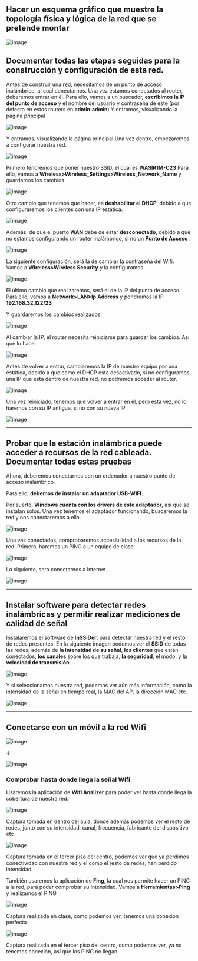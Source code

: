 ## Hacer un esquema gráfico que muestre la topología física y lógica de la red que se pretende montar

![image](https://github.com/user-attachments/assets/eac359e5-6bda-4509-aa49-d255e3f9a990)

## Documentar todas las etapas seguidas para la construcción y configuración de esta red. 

Antes de construir una red, necesitamos de un punto de acceso inalámbrico, al cual conectarnos. 
Una vez estamos conectados al router, deberemos entrar en él. 
Para ello, vamos a un buscador, **escribimos la IP del punto de acceso** y el nombre del usuario y contraseña de este (por defecto en estos routers en **admin:admin**) 
Y entramos, visualizando la página principal

![image](https://github.com/user-attachments/assets/b14aa762-d20e-4c2c-9bb4-cd816f025e57)

Y entramos, visualizando la página principal 
Una vez dentro, empezaremos a configurar nuestra red. 

![image](https://github.com/user-attachments/assets/f0ac0388-2d25-44da-95e7-31463446a2ca)

Primero tendremos que poner nuestro SSID, el cual es **WASIR1M-C23** 
Para ello, vamos a **Wireless>Wireless_Settings>Wireless_Network_Name** y guardamos los cambios.

![image](https://github.com/user-attachments/assets/11a5d492-461d-48f4-8104-da5b744a3882)

Otro cambio que tenemos que hacer, es **deshabilitar el DHCP**, debido a que configuraremos los clientes con una IP estática.

![image](https://github.com/user-attachments/assets/bdcc4dc4-f594-426a-8893-ef1ca6af8bdf)

Además, de que el puerto **WAN** debe de estar **desconectado**, debido a que no estamos configurando un router inalámbrico, si no un **Punto de Acceso** .

![image](https://github.com/user-attachments/assets/ed0040d9-d5f0-4de4-9984-01043e797cb7)

La siguiente configuración, será la de cambiar la contraseña del Wifi. 
Vamos a **Wireless>Wireless Security** y la configuramos

![image](https://github.com/user-attachments/assets/2e70102e-b3cf-4739-89a9-46f6912fb056)

El último cambio que realizaremos, será el de la IP del punto de acceso. 
Para ello, vamos a **Network>LAN>Ip Address** y pondremos la IP **192.168.32.122/23**

Y guardaremos los cambios realizados.

![image](https://github.com/user-attachments/assets/f5115aad-1d61-43b3-8fe7-47069e568594)

Al cambiar la IP, el router necesita reiniciarse para guardar los cambios. 
Así que lo hace.

![image](https://github.com/user-attachments/assets/f0f5c84f-cedb-4b03-b527-2a19e9d354ba)

Antes de volver a entrar, cambiaremos la IP de nuestro equipo por una estática, debido a que como el DHCP esta desactivado, si no configuramos una IP que esta dentro de nuestra red, no podremos acceder al router.

![image](https://github.com/user-attachments/assets/e15c9cc9-aea2-4146-a0e3-e10b2ae25f37)

Una vez reiniciado, tenemos que volver a entrar en él, pero esta vez, no lo haremos con su IP antigua, si no con su nueva IP. 

![image](https://github.com/user-attachments/assets/be957d46-3d1c-469e-b3e4-6fa8b26e4b46)

---

## Probar que la estación inalámbrica puede acceder a recursos de la red cableada. Documentar todas estas pruebas  


Ahora, deberemos conectarnos con un ordenador a nuestro punto de acceso inalámbrico. 

Para ello, **debemos de instalar un adaptador USB-WIFI**. 

Por suerte, **Windows cuenta con los drivers de este adaptador**, así que se instalan solos.
Una vez tenemos el adaptador funcionando, buscaremos la red y nos conectaremos a ella. 

![image](https://github.com/user-attachments/assets/06b2132b-cf09-4635-bdd0-feaf98214463)

Una vez conectados, comprobaremos accesibilidad a los recursos de la red. 
Primero, haremos un PING a un equipo de clase. 

![image](https://github.com/user-attachments/assets/ede2d83e-72de-497c-9fec-052dacb817bd)

Lo siguiente, será conectarnos a Internet.

![image](https://github.com/user-attachments/assets/f10426b8-5855-4878-bc62-dfc7a15d1491)

---

## Instalar software para detectar redes inalámbricas y permitir realizar mediciones de calidad de señal


Instalaremos el software de **InSSiDer**, para detectar nuestra red y el resto de redes presentes. 
En la siguiente imagen podemos ver el **SSID** de todas las redes, además de **la intensidad de su señal**, **los clientes** que están conectados, **los canales** sobre los que trabaja, **la seguridad**, el modo, y **la velocidad de transmisión**.

![image](https://github.com/user-attachments/assets/eda36731-d884-4440-a3b1-64b980c36422)

Y si seleccionamos nuestra red, podemos ver aún más información, como la intensidad de la señal en tiempo real, la MAC del AP, la dirección MAC etc.

![image](https://github.com/user-attachments/assets/b2dd973c-39d1-4dec-b02e-ad6cba507b58)

---
## Conectarse con un móvil a la red Wifi

![image](https://github.com/user-attachments/assets/e9a4434c-2331-47e0-a0bb-87547977ef04)

↓

![image](https://github.com/user-attachments/assets/f1eb3da7-537e-4dd1-9e87-1d4e16e44f2f)


### Comprobar hasta donde llega la señal Wifi

Usaremos la aplicación de **Wifi Analizer** para poder ver hasta donde llega la cobertura de nuestra red. 

![image](https://github.com/user-attachments/assets/23148363-8a28-47b6-a011-c8d4f3dd023b)

Captura tomada en dentro del aula, donde además podemos ver el resto de redes, junto con su intensidad, canal, frecuencia, fabricante del dispositivo etc

![image](https://github.com/user-attachments/assets/1042c3cc-0e9a-42cc-a8d4-b09e4c3316b4)

Captura tomada en el tercer piso del centro, podemos ver que ya perdimos conectividad con nuestra red y el como el resto de redes, han perdido intensidad

También usaremos la aplicación de **Fing**, la cual nos permite hacer un PING a la red, para poder comprobar su intensidad. 
Vamos a **Herramientas>Ping** y realizamos el PING 

![image](https://github.com/user-attachments/assets/d2eeed5a-8011-4738-b234-cb77c48636de)

Captura realizada en clase, como podemos ver, tenemos una conexión perfecta 

![image](https://github.com/user-attachments/assets/35b06424-e85c-4d9a-b3b0-3109a58c2984)

Captura realizada en el tercer piso del centro, como podemos ver, ya no tenemos conexión, así que los PING no llegan




























































